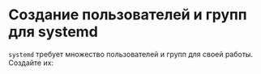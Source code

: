 # Создание пользователей и групп для systemd

`systemd`  требует множество пользователей и групп для своей работы. Создайте их:

<common-script :name="'systemd-users'"></common-script>

<script>
	new Vue({ el: '#main' })
</script> 
